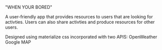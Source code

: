 "WHEN YOUR BORED"

A user-friendly app that provides resources to users that are looking for activties.
Users can also share activties and produce resources for other users.

Designed using materialize css incorporated with two APIS:
OpenWeather
Google MAP
